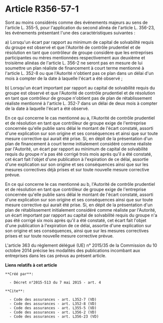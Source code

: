 # Article R356-57-1

Sont au moins considérés comme des événements majeurs au sens de l'article L. 355-5, pour l'application du second alinéa de
l'article L. 356-23, les événements présentant l'une des caractéristiques suivantes : 

a) Lorsqu'un écart par rapport au minimum de capital de solvabilité requis du groupe est observé et que l'Autorité de
contrôle prudentiel et de résolution en tant que contrôleur de groupe considère que les entreprises participantes ou mères
mentionnées respectivement aux deuxième et troisième alinéas de l'article L. 356-2 ne seront pas en mesure de lui soumettre
un plan réaliste de financement à court terme mentionné à l'article L. 352-8 ou que l'Autorité n'obtient pas ce plan dans un
délai d'un mois à compter de la date à laquelle l'écart a été observé ; 

b) Lorsqu'un écart important par rapport au capital de solvabilité requis du groupe est observé et que l'Autorité de contrôle
prudentiel et de résolution en tant que contrôleur de groupe n'obtient pas de plan de rétablissement réaliste mentionné à
l'article L. 352-7 dans un délai de deux mois à compter de la date à laquelle l'écart a été observé. 

En ce qui concerne le cas mentionné au a, l'Autorité de contrôle prudentiel et de résolution en tant que contrôleur de groupe
exige de l'entreprise concernée qu'elle publie sans délai le montant de l'écart constaté, assorti d'une explication sur son
origine et ses conséquences et ainsi que sur toute mesure corrective qui aurait été prise. Si, en dépit de la présentation
d'un plan de financement à court terme initialement considéré comme réaliste par l'Autorité, un écart par rapport au minimum
de capital de solvabilité requis du groupe n'a pas été corrigé trois mois après qu'il a été constaté, cet écart fait l'objet
d'une publication à l'expiration de ce délai, assortie d'une explication sur son origine et ses conséquences ainsi que sur
les mesures correctives déjà prises et sur toute nouvelle mesure corrective prévue. 

En ce qui concerne le cas mentionné au b, l'Autorité de contrôle prudentiel et de résolution en tant que contrôleur de groupe
exige de l'entreprise concernée qu'elle publie sans délai le montant de l'écart constaté, assorti d'une explication sur son
origine et ses conséquences ainsi que sur toute mesure corrective qui aurait été prise. Si, en dépit de la présentation d'un
plan de rétablissement initialement considéré comme réaliste par l'Autorité, un écart important par rapport au capital de
solvabilité requis du groupe n'a pas été corrigé six mois après qu'il a été constaté, cet écart fait l'objet d'une
publication à l'expiration de ce délai, assortie d'une explication sur son origine et ses conséquences, ainsi que sur les
mesures correctives prises et sur toute nouvelle mesure corrective prévue. 

L'article 363 du règlement délégué (UE) n° 2015/35 de la Commission du 10 octobre 2014 précise les modalités des publications
incombant aux entreprises dans les cas prévus au présent article.

**Liens relatifs à cet article**

	**Créé par**:

	  - Décret n°2015-513 du 7 mai 2015 - art. 4

	**Cite**:

	  - Code des assurances - art. L352-7 (VD)
	  - Code des assurances - art. L352-8 (VD)
	  - Code des assurances - art. L355-5 (VD)
	  - Code des assurances - art. L356-2 (VD)
	  - Code des assurances - art. L356-23 (VD)
